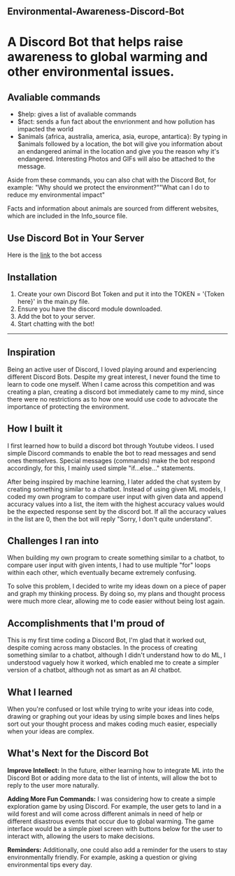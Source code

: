 ## __Environmental-Awareness-Discord-Bot__
# A Discord Bot that helps raise awareness to global warming and other environmental issues.

## __Avaliable commands__
* $help: gives a list of avaliable commands
* $fact: sends a fun fact about the envrionment and how pollution has impacted the world
* $animals {africa, australia, america, asia, europe, antartica}: By typing in $animals followed by a location, the bot will give you information about an endangered animal in the location and give you the reason why it's endangered. Interesting Photos and GIFs will also be attached to the message.

Aside from these commands, you can also chat with the Discord Bot, for example: "Why should we protect the environment?""What can I do to reduce my environmental impact"

Facts and information about animals are sourced from different websites, which are included in the Info_source file.

## __Use Discord Bot in Your Server__
Here is the <a href='https://discord.com/api/oauth2/authorize?client_id=1096833963311509574&permissions=8&scope=bot'> link</a> to the bot access

## __Installation__
1. Create your own Discord Bot Token and put it into the TOKEN = '{Token here}' in the main.py file.
2. Ensure you have the discord module downloaded.
3. Add the bot to your server.
4. Start chatting with the bot!
---
## __Inspiration__
Being an active user of Discord, I loved playing around and experiencing different Discord Bots. Despite my great interest, I never found the time to learn to code one myself. When I came across this competition and was creating a plan, creating a discord bot immediately came to my mind, since there were no restrictions as to how one would use code to advocate the importance of protecting the environment.

## __How I built it__
I first learned how to build a discord bot through Youtube videos. I used simple Discord commands to enable the bot to read messages and send ones themselves. Special messages (commands) make the bot respond accordingly, for this, I mainly used simple "if...else..." statements. 

After being inspired by machine learning, I later added the chat system by creating something similar to a chatbot. Instead of using given ML models, I coded my own program to compare user input with given data and append accuracy values into a list, the item with the highest accuracy values would be the expected response sent by the discord bot. If all the accuracy values in the list are 0, then the bot will reply "Sorry, I don't quite understand".

## __Challenges I ran into__
When building my own program to create something similar to a chatbot, to compare user input with given intents, I had to use multiple "for" loops within each other, which eventually became extremely confusing.

To solve this problem, I decided to write my ideas down on a piece of paper and graph my thinking process. By doing so, my plans and thought process were much more clear,  allowing me to code easier without being lost again.

## __Accomplishments that I'm proud of__
This is my first time coding a Discord Bot, I'm glad that it worked out, despite coming across many obstacles.
In the process of creating something similar to a chatbot, although I didn't understand how to do ML, I understood vaguely how it worked, which enabled me to create a simpler version of a chatbot, although not as smart as an AI chatbot.

## __What I learned__
When you're confused or lost while trying to write your ideas into code, drawing or graphing out your ideas by using simple boxes and lines helps sort out your thought process and makes coding much easier, especially when your ideas are complex.

## __What's Next for the Discord Bot__
**Improve Intellect:** In the future, either learning how to integrate ML into the Discord Bot or adding more data to the list of intents, will allow the bot to reply to the user more naturally.

**Adding More Fun Commands:** I was considering how to create a simple exploration game by using Discord. For example, the user gets to land in a  wild forest and will come across different animals in need of help or different disastrous events that occur due to global warming. The game interface would be a simple pixel screen with buttons below for the user to interact with, allowing the users to make decisions.

**Reminders:** Additionally, one could also add a reminder for the users to stay environmentally friendly. For example, asking a question or giving environmental tips every day.
